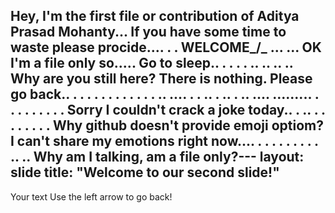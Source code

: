 Hey, I'm the first file or contribution of Aditya Prasad Mohanty...
If you have some time to waste please procide....
.
.
WELCOME_/\_
...
...
OK
I'm a file only so.....
Go to sleep..
.
.
.
.
..
..
..
..
Why are you still here?
There is nothing.
Please go back..
.
.
.
.
.
.
.
.
.
.
.
.
..
....
.
.
..
.
..
.
..
....
.........
.
.
.
.
.
.
.
.
.
Sorry I couldn't crack a joke today..
.
..
.
.
.
.
.
.
.
.
Why github doesn't provide emoji optiom?
I can't share my emotions right now....
.
.
.
.
.
.
.
.
.
..
..
Why am I talking, am a file only?---
layout: slide
title: "Welcome to our second slide!"
---
Your text
Use the left arrow to go back!
